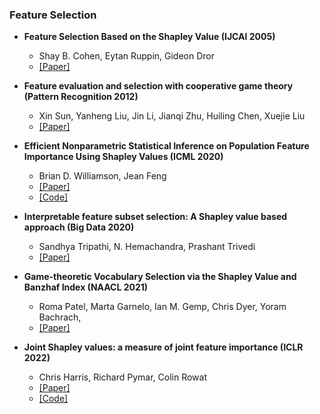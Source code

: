 ### Feature Selection

- **Feature Selection Based on the Shapley Value (IJCAI 2005)**
  - Shay B. Cohen, Eytan Ruppin, Gideon Dror
  - [[Paper]](https://dl.acm.org/doi/10.5555/1642293.1642400)

- **Feature evaluation and selection with cooperative game theory (Pattern Recognition 2012)**
  - Xin Sun, Yanheng Liu, Jin Li, Jianqi Zhu, Huiling Chen, Xuejie Liu
  - [[Paper]](https://www.sciencedirect.com/science/article/pii/S0031320312000623)

- **Efficient Nonparametric Statistical Inference on Population Feature Importance Using Shapley Values (ICML 2020)**
  - Brian D. Williamson, Jean Feng
  - [[Paper]](https://arxiv.org/pdf/2006.09481.pdf)
  - [[Code]](https://github.com/bdwilliamson/spvim_supplementary)

- **Interpretable feature subset selection: A Shapley value based approach (Big Data 2020)**
  - Sandhya Tripathi, N. Hemachandra, Prashant Trivedi
  - [[Paper]](https://arxiv.org/abs/2001.03956)

- **Game-theoretic Vocabulary Selection via the Shapley Value and Banzhaf Index (NAACL 2021)**
  - Roma Patel, Marta Garnelo, Ian M. Gemp, Chris Dyer, Yoram Bachrach,
  - [[Paper]](https://aclanthology.org/2021.naacl-main.223.pdf)

- **Joint Shapley values: a measure of joint feature importance (ICLR 2022)**
  - Chris Harris, Richard Pymar, Colin Rowat
  - [[Paper]](https://arxiv.org/abs/2107.11357)
  - [[Code]](https://github.com/harris-chris/joint-shapley-values)
